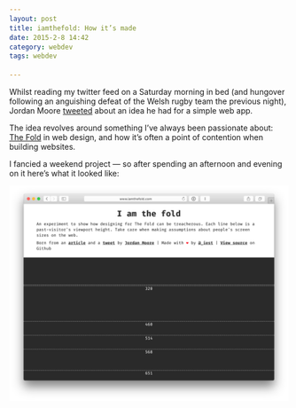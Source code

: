 ```yaml
---
layout: post
title: iamthefold: How it’s made
date: 2015-2-8 14:42
category: webdev
tags: webdev

---
```


Whilst reading my twitter feed on a Saturday morning in bed (and hungover following an anguishing defeat of the Welsh rugby team the previous night), Jordan Moore [tweeted](https://twitter.com/jordanmoore/status/563980959901843456) about an idea he had for a simple web app.

The idea revolves around something I’ve always been passionate about: [The Fold](https://en.wikipedia.org/wiki/Above_the_fold) in web design, and how it’s often a point of contention when building websites.

I fancied a weekend project — so after spending an afternoon and evening on it here’s what it looked like:

![IamTheFold](/images/fold/iamthefold.png)

<!--Data collection began on Sunday 8th Feb around 14:49. A surprisingly short amount of time later, multiple unscrupulous individuals figured out how to exploit the [very simple]() POST-accepting API I wrote: sending every number between 0 and 100k, sending 1337 or derivatives, negative values, and so on. Shortly after this I implemented IP blacklisting (so a single IP could only send a single fold value) and scrubbed the unscrupulous data. At the time it was pretty stressful to see your little baby project getting ruined before your eyes. Unbeknownst to me, I implemented the feature wrong and was blacklisting every single IP that was posting to the API.-->

